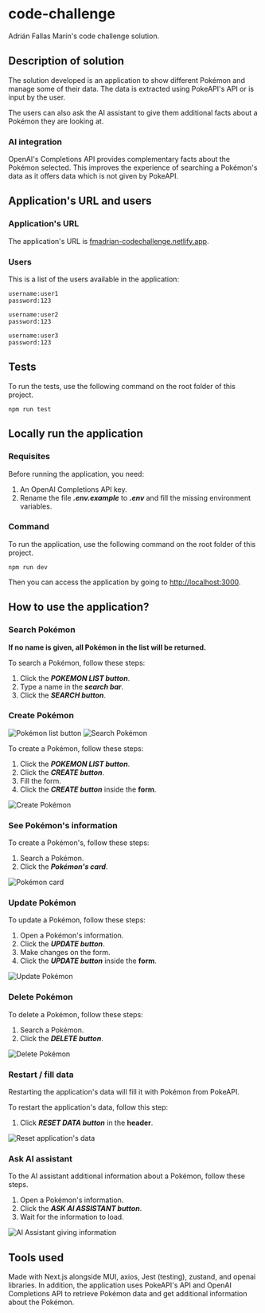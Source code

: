 
# code-challenge

Adrián Fallas Marín's code challenge solution.

## Description of solution

The solution developed is an application to show different Pokémon and manage some of their data. The data is extracted using PokeAPI's API or is input by the user.

The users can also ask the AI assistant to give them additional facts about a Pokémon they are looking at.
### AI integration 

OpenAI's Completions API provides complementary facts about the Pokémon selected. This improves the experience of searching a Pokémon's data as it offers data which is not given by PokeAPI.

## Application's URL and users
### Application's URL

The application's URL is [fmadrian-codechallenge.netlify.app](https://fmadrian-codechallenge.netlify.app).
### Users

This is a list of the users available in the application:

```
username:user1
password:123

username:user2
password:123

username:user3
password:123
```

## Tests

To run the tests, use the following command on the root folder of this project.

```
npm run test
```

## Locally run the application 

### Requisites

Before running the application, you need:
1. An OpenAI Completions API key.
2. Rename the file ***.env.example*** to ***.env*** and fill the missing environment variables.

### Command

To run the application, use the following command on the root folder of this project.

```
npm run dev
```

Then you can access the application by going to [http://localhost:3000](http://localhost:3000).

## How to use the application?

### Search Pokémon

**If no name is given, all Pokémon in the list will be returned.**

To search a Pokémon, follow these steps:

1. Click the ***POKEMON LIST button***.
2. Type a name in the ***search bar***.
3. Click the ***SEARCH button***.

### Create Pokémon
![Pokémon list button](readme_images/pokemon-list-button.png)
![Search Pokémon](readme_images/search-pokemon.png)

To create a Pokémon, follow these steps:

1. Click the ***POKEMON LIST button***.
2. Click the ***CREATE button***.
3. Fill the form.
4. Click the ***CREATE button*** inside the **form**.

![Create Pokémon](readme_images/create-pokemon.png)

### See Pokémon's information

To create a Pokémon's, follow these steps:

1. Search a Pokémon.
2. Click the ***Pokémon's card***.

![Pokémon card](readme_images/pokemon-card-button.png)

### Update Pokémon

To update a Pokémon, follow these steps:

1. Open a Pokémon's information.
2. Click the ***UPDATE button***.
3. Make changes on the form.
4. Click the ***UPDATE button*** inside the **form**.

![Update Pokémon](readme_images/update-pokemon.png)

### Delete Pokémon

To delete a Pokémon, follow these steps:

1. Search a Pokémon.
2. Click the ***DELETE button***.

![Delete Pokémon](readme_images/delete-pokemon.png)

### Restart / fill data

Restarting the application's data will fill it with Pokémon from PokeAPI. 

To restart the application's data, follow this step:

1. Click ***RESET DATA button*** in the **header**.

![Reset application's data](readme_images/reset-data.png)

### Ask AI assistant

To the AI assistant additional information about a Pokémon, follow these steps.

1. Open a Pokémon's information.
2. Click the ***ASK AI ASSISTANT button***.
3. Wait for the information to load.

![AI Assistant giving information](readme_images/ai-assistant.png)

## Tools used

Made with Next.js alongside MUI, axios, Jest (testing), zustand, and openai libraries. In addition, the application uses PokeAPI's API and OpenAI Completions API to retrieve Pokémon data and get additional information about the Pokémon.